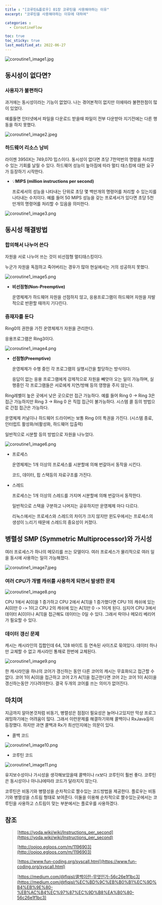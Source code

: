 ```yaml
---
title : "[코루틴&플로우] 01장 코루틴을 사용해야하는 이유"
excerpt: "코루틴을 사용해야하는 이유에 대하여"

categories :
  - CoroutineFlow

toc: true
toc_sticky: true
last_modified_at: 2022-06-27
---
```


![coroutine1_image1.jpg](/assets/images/coroutine1_image1.jpg?raw=true)

## 동시성이 없다면?

### 사용자가 불편하다

과거에는 동시성이라는 기능이 없었다. 나는 겪어본적이 없지만 이에따라 불편한점이 많이 있었다.

예를들면 인터넷에서 파일을 다운로드 받을때 파일이 전부 다운받아 지기전에는 다른 행동을 하지 못했다.

![coroutine1_image2.jpeg](/assets/images/coroutine1_image2.jpeg?raw=true)

### 하드웨어 리소스 낭비

라이젠 3950X는 749,070 밉스이다. 동시성이 없다면 초당 7천억번의 명령을 처리할 수 있는 기회를 날릴 수 있다. 하드웨어 성능이 높아짐에 따라 멀티 태스킹에 대한 요구가 등장하기 시작한다.

- 💡**MIPS (million instructions per second)**

    프로세서의 성능을 나타내는 단위로 초당 몇 백만개의 명령어를 처리할 수 있는지를 나타내는 수치이다. 예를 들어 50 MIPS 성능을 갖는 프로세서가 있다면 초당 5천만개의 명령어를 처리할 수 있음을 의미한다.

![coroutine1_image3.png](/assets/images/coroutine1_image3.png?raw=true)

## 동시성 해결방법

### 합의해서 나누어 쓴다

자원을 서로 나누어 쓰는 것이 비선점형 멀티태스킹이다.

누군가 자원을 독점하고 죽어버리는 경우가 많아 현실에서는 거의 성공하지 못했다.

![coroutine1_image5.png](/assets/images/coroutine1_image5.png?raw=true)

- **비선점형(Non-Preemptive)**

    운영체제가 하드웨어 자원을 선점하지 않고, 응용프로그램이 하드웨어 자원을 자발적으로 반환할 때까지 기다린다.

### 중재자를 둔다

Ring0의 권한을 가진 운영체제가 자원을 관리한다.

응용프로그램은 Ring3이다.

![coroutine1_image4.png](/assets/images/coroutine1_image4.png?raw=true)

- **선점형(Preemptive)**

    운영체제가 수행 중인 각 프로그램의 실행시간을 할당하는 방식이다.

    응답이 없는 응용 프로그램에게 강제적으로 자원을 빼앗아 오는 일이 가능하며, 실행중인 각 프로그램들은 서로에게 지연/방해 등의 영향을 주지 않는다.

Ring레벨이 높은 곳에서 낮은 곳으로만 접근 가능하다. 예를 들어 Ring 0 → Ring 3은 접근 가능하지만 Ring 3 → Ring 0 은 직접 접근이 불가능하다. 시스템 콜 등의 방법으로 간접 접근은 가능하다.

운영체제 커널이나 하드웨어 드라이버는 보통 Ring 0의 특권을 가진다. (시스템 종료, 인터럽트 활성화/비활성화, 하드웨어 입출력)

일반적으로 시분할 등의 방법으로 자원을 나누었다.

![coroutine1_image6.png](/assets/images/coroutine1_image6.png?raw=true)

- 프로세스

    운영체제는 1개 이상의 프로세스를 시분할에 의해 번갈아서 동작을 시킨다.

    코드, 데이터, 힙 스택등의 자료구조를 가진다.

- 스레드

    프로세스는 1개 이상의 스레드를 가지며 시분할에 의해 번갈아서 동작한다.

    일반적으로 스택을 구분하고 나머지는 공유하지만 운영체제 마다 다르다.

    리눅스에서는 프로세스와 스레드의 차이가 크지 않지만 윈도우에서는 프로세스의 생성이 느리기 때문에 스레드의 중요성이 커졌다.

## 병렬성 SMP (Symmetric Multiprocessor)와 가시성

여러 프로세스가 하나의 메모리를 쓰는 모델이다. 여러 프로세스가 물리적으로 여러 일을 동시에 사용하는 일이 가능해졌다.

![coroutine1_image7.jpeg](/assets/images/coroutine1_image7.jpeg?raw=true)

### 여러 CPU가 개별 캐쉬를 사용하게 되면서 발생한 문제

![coroutine1_image8.png](/assets/images/coroutine1_image8.png?raw=true)

CPU 1에서 A[0]을 1 증가하고 CPU 2에서 A[1]을 1 증가했다면
CPU 1의 캐쉬에 있는 A[0]만 0 -> 1이고 CPU 2의 캐쉬에 있는 A[1]만 0 -> 1이게 된다.
심지어 CPU 3에서 데이터 A[0]이나 A[1]을 접근해도 데이터는 0일 수 있다. 그래서 락이나 메모리 베리어가 필요할 수 있다.

### 데이터 갱신 문제

캐시는 캐시라인의 집합인데 64, 128 바이트 등 연속된 사이즈로 묶여있다. 데이터 하나만 교체할 수 없고 캐시라인 통채로 한번에 교체된다.

![coroutine1_image9.png](/assets/images/coroutine1_image9.png?raw=true)

한 캐시라인을 하나의 코어가 갱신하는 동안 다른 코어의 캐시는 무효화되고 접근할 수 없다.
코어 1이 A[0]을 접근하고 코어 2가 A[1]을 접근한다면 코어 2는 코어 1이 A[0]을 갱신하는동안 기다려야한다. 결국 두개의 코어를 쓰는 의미가 없어진다.

## 마치며

지금까지 알아본것처럼 비동기, 병렬성은 점점더 필요성은 늘어나고있지만 막상 프로그래밍하기에는 어려움이 많다. 그래서 이런문제를 해결하기위해 콜백이나 RxJava등이 등장했다. 하지만 과연 콜백과 Rx가 최선인지에는 의문이 있다.

- 콜백 코드

![coroutine1_image10.png](/assets/images/coroutine1_image10.png?raw=true)

- 코루틴 코드

![coroutine1_image11.png](/assets/images/coroutine1_image11.png?raw=true)

유지보수성이나 가시성을 생각해보았을때 콜백이나 rx보다 코루틴이 훨씬 좋다. 코루틴은 동시성이나 아니냐에따라 코드가 달라지지 않는다.

코루틴은 비동기와 병렬성을 순차적으로 짤수있는 코드방법을 제공한다. 플로우는 비동기와 병렬성을 스트림 형태로 보여준다. 이둘을 이용해 순차적으로 짤수있는곳에서는 코루틴을 사용하고 스트림이 맞는 부분에서는 플로우를 사용하겠다.

## 참조

> [https://yoda.wiki/wiki/Instructions_per_second](https://yoda.wiki/wiki/Instructions_per_second)
>
> [http://oojoo.egloos.com/m/1196903](http://oojoo.egloos.com/m/1196903)
>
> [https://www.fun-coding.org/syscall.html](https://www.fun-coding.org/syscall.html)
>
> [https://medium.com/@flqjsl/콜백이란-무엇인가-56c26e1f1bc3](https://medium.com/@flqjsl/%EC%BD%9C%EB%B0%B1%EC%9D%B4%EB%9E%80-%EB%AC%B4%EC%97%87%EC%9D%B8%EA%B0%80-56c26e1f1bc3)
>